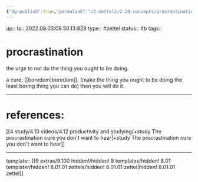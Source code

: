 ```yaml
---
{"dg-publish":true,"permalink":"/2-zettels/2-20-concepts/procrastination/","dgHomeLink":true,"dgPassFrontmatter":false}
---
```


up:: 
ts:: 2022.08.03:09.50.13:828
type:: #zettel
status:: #b 
tags:: 

# procrastination

the urge to not do the thing you ought to be doing.

a cure: [[boredom|boredom]].
(make the thing you ought to be doing the least boring thing you can do)
then you will do it.

____
# references:

[[4 study/4.10 videos/4.12 productivity and studying/+study The procrastination cure you don't want to hear|+study The procrastination cure you don't want to hear]]

____
template:: [[9 extras/9.100 hidden!/hidden! 8 templates/hidden! 8.01 templater/hidden! 8.01.01 zettels/hidden! 8.01.01 zettel|hidden! 8.01.01 zettel]]
